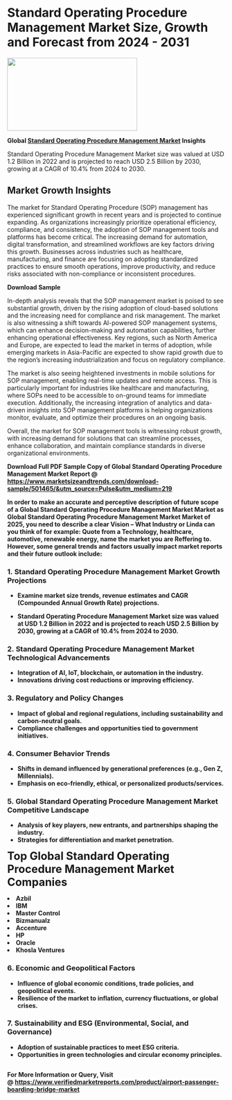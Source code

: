 <H1>Standard Operating Procedure Management Market Size, Growth and Forecast from 2024 - 2031</H1><img class="aligncenter size-medium wp-image-584254" src="https://thirdeyenews.in/wp-content/uploads/2024/09/Global-Market-Research-300x168.jpeg" alt="" width="300" height="168" /><p><strong>Global&nbsp;<a href="https://www.marketsizeandtrends.com/download-sample/501465/&amp;utm_source=Pulse&amp;utm_medium=219">Standard Operating Procedure Management Market</a> Insights</strong></p><p>Standard Operating Procedure Management Market size was valued at USD 1.2 Billion in 2022 and is projected to reach USD 2.5 Billion by 2030, growing at a CAGR of 10.4% from 2024 to 2030.</p><p><h2>Market Growth Insights</h2> <p>The market for Standard Operating Procedure (SOP) management has experienced significant growth in recent years and is projected to continue expanding. As organizations increasingly prioritize operational efficiency, compliance, and consistency, the adoption of SOP management tools and platforms has become critical. The increasing demand for automation, digital transformation, and streamlined workflows are key factors driving this growth. Businesses across industries such as healthcare, manufacturing, and finance are focusing on adopting standardized practices to ensure smooth operations, improve productivity, and reduce risks associated with non-compliance or inconsistent procedures.</p> <p><strong>Download Sample</strong></p> <p>In-depth analysis reveals that the SOP management market is poised to see substantial growth, driven by the rising adoption of cloud-based solutions and the increasing need for compliance and risk management. The market is also witnessing a shift towards AI-powered SOP management systems, which can enhance decision-making and automation capabilities, further enhancing operational effectiveness. Key regions, such as North America and Europe, are expected to lead the market in terms of adoption, while emerging markets in Asia-Pacific are expected to show rapid growth due to the region’s increasing industrialization and focus on regulatory compliance.</p> <p>The market is also seeing heightened investments in mobile solutions for SOP management, enabling real-time updates and remote access. This is particularly important for industries like healthcare and manufacturing, where SOPs need to be accessible to on-ground teams for immediate execution. Additionally, the increasing integration of analytics and data-driven insights into SOP management platforms is helping organizations monitor, evaluate, and optimize their procedures on an ongoing basis.</p> <p>Overall, the market for SOP management tools is witnessing robust growth, with increasing demand for solutions that can streamline processes, enhance collaboration, and maintain compliance standards in diverse organizational environments.</p> <p><strong></p><p><span class=""><strong>Download Full PDF Sample Copy of Global Standard Operating Procedure Management Market Report</strong> @ <a href="https://www.marketsizeandtrends.com/download-sample/501465/&amp;utm_source=Pulse&amp;utm_medium=219" target="_blank">https://www.marketsizeandtrends.com/download-sample/501465/&amp;utm_source=Pulse&amp;utm_medium=219</a></span></p><p>In order to make an accurate and perceptive description of future scope of a Global&nbsp;Standard Operating Procedure Management Market Market as Global&nbsp;Standard Operating Procedure Management Market Market of 2025, you need to describe a clear Vision &ndash; What Industry or Linda can you think of for example: Quote from a Technology, healthcare, automotive, renewable energy, name the market you are Reffering to. However, some general trends and factors usually impact market reports and their future outlook include:</p><h3>1.&nbsp;<strong>Standard Operating Procedure Management Market Growth Projections</strong></h3><ul><li>Examine market size trends, revenue estimates and CAGR (Compounded Annual Growth Rate) projections.</li><li><p>Standard Operating Procedure Management Market size was valued at USD 1.2 Billion in 2022 and is projected to reach USD 2.5 Billion by 2030, growing at a CAGR of 10.4% from 2024 to 2030.</p></li></ul><h3>2.&nbsp;<strong>Standard Operating Procedure Management Market Technological Advancements</strong></h3><ul><li>Integration of AI, IoT, blockchain, or automation in the industry.</li><li>Innovations driving cost reductions or improving efficiency.</li></ul><h3>3.&nbsp;<strong>Regulatory and Policy Changes</strong></h3><ul><li>Impact of global and regional regulations, including sustainability and carbon-neutral goals.</li><li>Compliance challenges and opportunities tied to government initiatives.</li></ul><h3>4.&nbsp;<strong>Consumer Behavior Trends</strong></h3><ul><li>Shifts in demand influenced by generational preferences (e.g., Gen Z, Millennials).</li><li>Emphasis on eco-friendly, ethical, or personalized products/services.</li></ul><h3>5.&nbsp;<strong>Global Standard Operating Procedure Management Market Competitive Landscape</strong></h3><ul><li>Analysis of key players, new entrants, and partnerships shaping the industry.</li><li>Strategies for differentiation and market penetration.</li></ul><p data-pm-slice="1 1 []"><span style="color: inherit; font-family: inherit; font-size: 25px;">Top Global Standard Operating Procedure Management Market Companies</span></p><div class="" data-test-id=""><p><li>Azbil</li><li> IBM</li><li> Master Control</li><li> Bizmanualz</li><li> Accenture</li><li> HP</li><li> Oracle</li><li> Khosla Ventures</li></p></div><h3>6.&nbsp;<strong>Economic and Geopolitical Factors</strong></h3><ul><li>Influence of global economic conditions, trade policies, and geopolitical events.</li><li>Resilience of the market to inflation, currency fluctuations, or global crises.</li></ul><h3>7.&nbsp;<strong>Sustainability and ESG (Environmental, Social, and Governance)</strong></h3><ul><li>Adoption of sustainable practices to meet ESG criteria.</li><li>Opportunities in green technologies and circular economy principles.</li></ul><h2><strong style="font-size: 14px;">For More Information or Query, Visit @&nbsp;</strong><a style="background-color: #ffffff; font-size: 14px;" href="https://www.marketsizeandtrends.com/report/standard-operating-procedure-management-market/" target="_blank">https://www.verifiedmarketreports.com/product/airport-passenger-boarding-bridge-market</a></h2>
